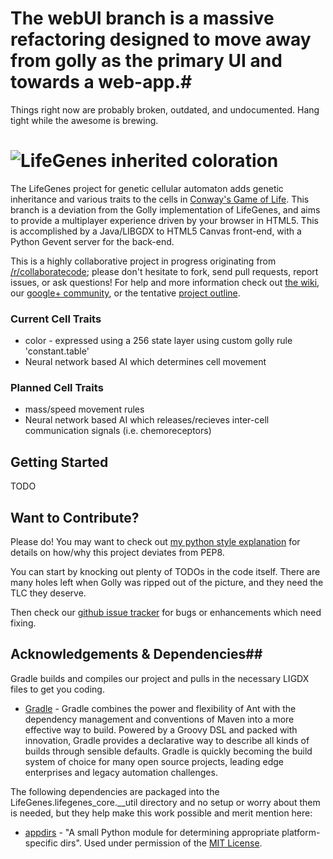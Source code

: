 # The webUI branch is a massive refactoring designed to move away from golly as the primary UI and towards a web-app.#
Things right now are probably broken, outdated, and undocumented. Hang tight while the awesome is brewing.

![LifeGenes inherited coloration](http://i.imgur.com/Kx7DHmP.png)
==================================================================

The LifeGenes project for genetic cellular automaton adds genetic inheritance and various traits to the cells in [Conway's Game of Life](http://en.wikipedia.org/wiki/Conway's_Game_of_Life). This branch is a deviation from the Golly implementation of LifeGenes, and aims to provide a multiplayer experience driven by your browser in HTML5. This is accomplished by a Java/LIBGDX to HTML5 Canvas front-end, with a Python Gevent server for the back-end.

This is a highly collaborative project in progress originating from [/r/collaboratecode](http://www.reddit.com/r/CollaborateCode/); please don't hesitate to fork, send pull requests, report issues, or ask questions! For help and more information check out [the wiki](https://github.com/7yl4r/LifeGenes/wiki), our [google+ community](https://plus.google.com/communities/117413839180254151272), or the tentative [project outline](https://docs.google.com/document/d/1J2VmziJeNyKQskGeW49x_LJf8Pt3dW5QQK-ghKpZ8bw/edit?usp=sharing).

### Current Cell Traits ###
* color - expressed using a 256 state layer using custom golly rule 'constant.table'
* Neural network based AI which determines cell movement

### Planned Cell Traits ###
* mass/speed movement rules
* Neural network based AI which releases/recieves inter-cell communication signals (i.e. chemoreceptors)

## Getting Started ##
TODO

## Want to Contribute? ##
Please do! You may want to check out [my python style explanation](https://gist.github.com/7yl4r/6756413) for details on how/why this project deviates from PEP8.

You can start by knocking out plenty of TODOs in the code itself. There are many holes left when Golly was ripped out of the picture, and they need the TLC they deserve.

Then check our [github issue tracker](https://github.com/7yl4r/LifeGenes/issues?state=open) for bugs or enhancements which need fixing. 

## Acknowledgements & Dependencies##
Gradle builds and compiles our project and pulls in the necessary LIGDX files to get you coding. 
* [Gradle](http://www.gradle.org/) - Gradle combines the power and flexibility of Ant with the dependency management and conventions of Maven into a more effective way to build. Powered by a Groovy DSL and packed with innovation, Gradle provides a declarative way to describe all kinds of builds through sensible defaults. Gradle is quickly becoming the build system of choice for many open source projects, leading edge enterprises and legacy automation challenges.

The following dependencies are packaged into the LifeGenes.lifegenes_core.__util directory and no setup or worry about them is needed, but they help make this work possible and merit mention here:
* [appdirs](https://pypi.python.org/pypi/appdirs/1.2.0) - "A small Python module for determining appropriate platform-specific dirs". Used under permission of the [MIT License](http://opensource.org/licenses/MIT).

